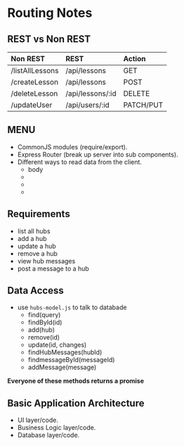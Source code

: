 # Routing Notes

## REST vs Non REST

| Non REST        | REST             | Action    |
| :-------------- | :--------------- | :-------- |
| /listAllLessons | /api/lessons     | GET       |
| /createLesson   | /api/lessons     | POST      |
| /deleteLesson   | /api/lessons/:id | DELETE    |
| /updateUser     | /api/users/:id   | PATCH/PUT |

## MENU

- CommonJS modules (require/export).
- Express Router (break up server into sub components).
- Different ways to read data from the client.
   - body
   - 
   -
   -


## Requirements

- list all hubs
- add a hub
- update a hub
- remove a hub
- view hub messages
- post a message to a hub


## Data Access

- use `hubs-model.js` to talk to databade
   - find(query)
   - findById(id)
   - add(hub)
   - remove(id)
   - update(id, changes)
   - findHubMessages(hubId)
   - findmessageById(messageId)
   - addMessage(message)

**Everyone of these methods returns a promise**


## Basic Application Architecture

- UI layer/code.
- Business Logic layer/code.
- Database layer/code.
